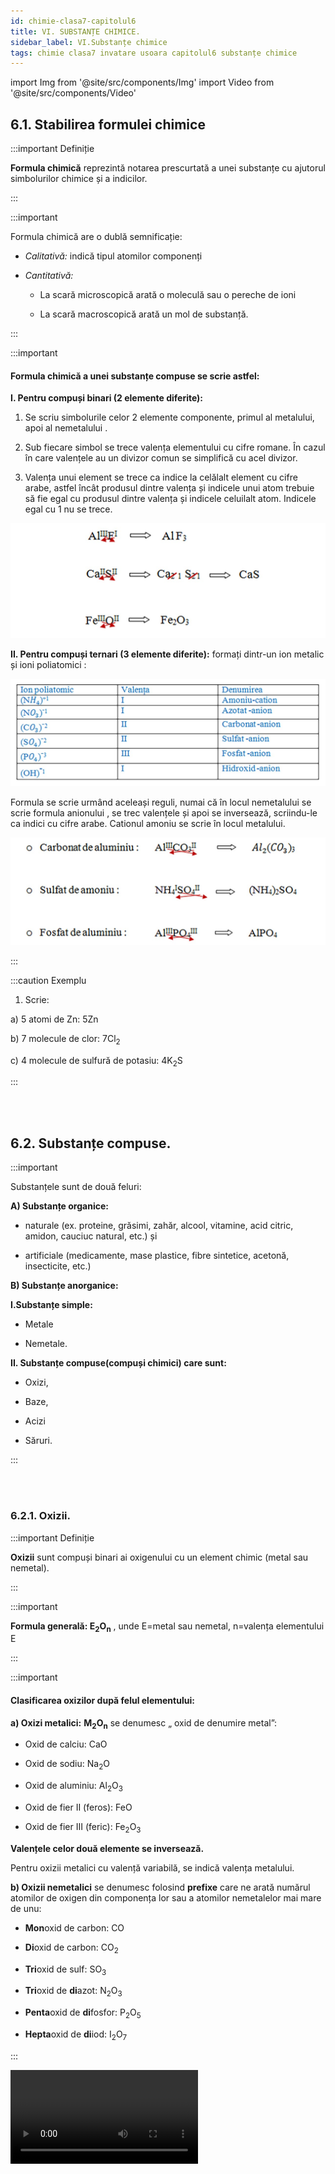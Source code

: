 ```yaml
---
id: chimie-clasa7-capitolul6
title: VI. SUBSTANȚE CHIMICE.
sidebar_label: VI.Substanțe chimice
tags: chimie clasa7 invatare usoara capitolul6 substanțe chimice
---
```


import Img from '@site/src/components/Img'
import Video from '@site/src/components/Video'


## 6.1. Stabilirea formulei chimice



:::important Definiție

**Formula chimică** reprezintă notarea prescurtată a unei substanțe cu ajutorul simbolurilor chimice și a indicilor.

:::


:::important

Formula chimică are o dublă  semnificație:

- _Calitativă:_ indică tipul atomilor componenți

- _Cantitativă:_
 
  - La scară microscopică arată o moleculă sau o pereche de ioni
  
  - La scară macroscopică arată un mol de substanță.


:::


:::important

#### Formula chimică a unei substanțe compuse  se scrie astfel:

**I. Pentru compuși binari (2 elemente diferite):**
 
1)	Se scriu simbolurile celor 2 elemente componente, primul  al metalului, apoi al nemetalului .

2)	Sub fiecare simbol se trece valența elementului cu cifre romane. În cazul în care valențele au un divizor comun se simplifică cu acel divizor.

3)	Valența unui element se trece ca indice la celălalt element cu cifre arabe, astfel încât produsul dintre valența și indicele unui atom trebuie să fie egal cu produsul dintre valența și indicele celuilalt atom. Indicele egal cu 1 nu se trece.


<Img src="chimie/clasa7/capitolul6/6_1_Poza1_DeterminareaValentei.jpg" />



**II.  Pentru compuși ternari (3 elemente diferite):** formați dintr-un ion metalic și ioni poliatomici :

<Img src="chimie/clasa7/capitolul6/6_1_Poza2_TabelCompusiTernari.jpg" />

Formula se scrie urmând aceleași reguli, numai că în locul nemetalului se scrie formula anionului , se trec valențele și apoi se inversează, scriindu-le ca indici cu cifre arabe. Cationul amoniu se scrie în locul metalului.

<Img src="chimie/clasa7/capitolul6/6_1_Poza3_Ecuatii.jpg" />





:::


:::caution Exemplu


1) Scrie:

a) 5 atomi de Zn: 5Zn

b) 7 molecule de clor: 7Cl<sub>2</sub>

c) 4 molecule de sulfură de potasiu: 4K<sub>2</sub>S




:::



<br></br>



## 6.2. Substanțe compuse.

:::important


Substanțele sunt de două feluri: 

**A) Substanțe organice:** 

  - naturale (ex. proteine, grăsimi, zahăr, alcool, vitamine, acid citric, amidon, cauciuc natural, etc.) și 
  
  - artificiale (medicamente, mase plastice, fibre sintetice, acetonă, insecticite, etc.)
  
  
**B) Substanțe anorganice:**

**I.Substanțe simple:**

- Metale
 
- Nemetale.


**II. Substanțe compuse(compuși chimici) care sunt:** 

- Oxizi,

- Baze,
 
- Acizi
 
- Săruri.





:::




<br></br>


### 6.2.1. Oxizii.


:::important Definiție

**Oxizii**  sunt compuși binari ai oxigenului cu un element chimic (metal sau nemetal).



:::



:::important

**Formula generală: E<sub>2</sub>O<sub>n</sub>** , unde E=metal sau nemetal, n=valența elementului E

:::


:::important


#### Clasificarea oxizilor după felul elementului:



**a) Oxizi metalici:** **M<sub>2</sub>O<sub>n</sub>** se denumesc „ oxid de denumire metal”:

- Oxid de calciu: CaO

- Oxid de sodiu: Na<sub>2</sub>O

- Oxid de aluminiu: Al<sub>2</sub>O<sub>3</sub>

- Oxid de fier II (feros): FeO

- Oxid de fier III (feric): Fe<sub>2</sub>O<sub>3</sub>

**Valențele celor două elemente se inversează.**

Pentru oxizii metalici cu valență variabilă, se indică valența metalului.




**b) Oxizii nemetalici** se denumesc folosind **prefixe** care ne arată numărul atomilor de oxigen din componența lor sau a atomilor nemetalelor mai mare de unu:

- **Mon**oxid de carbon: CO

- **Di**oxid de carbon: CO<sub>2</sub>

- **Tri**oxid de sulf: SO<sub>3</sub>

- **Tri**oxid de **di**azot: N<sub>2</sub>O<sub>3</sub>

- **Penta**oxid de **di**fosfor: P<sub>2</sub>O<sub>5</sub>

- **Hepta**oxid de **di**iod: I<sub>2</sub>O<sub>7</sub>






:::







<Video src="https://www.youtube.com/embed/hMFjdC3orus" />




<br></br>



:::caution Temă

1) Scrie formula următorilor oxizi și ce fel de oxid este(metalic/nemetalic):

a)	Oxid de magneziu

b)	Pentaoxid de diazot

c)	Oxid de potasiu

d)	Dioxid de sulf

:::


:::caution Temă

2) Scrie denumirea următorilor oxizi și ce fel de oxizi sunt:

a)	Cl<sub>2</sub>O<sub>7</sub>

b)	P<sub>2</sub>O<sub>3</sub>

c)	Ag<sub>2</sub>O

d)	CuO





:::








<br></br>


### 6.2.2. Bazele.

:::important Definiție


**Bazele (hidroxizii)** sunt substanțe compuse dintr-un ion metalic și una sau mai multe grupări hidroxid.


:::



:::important

**Formula generală: M(OH)<sub>n</sub>**,  unde M=metal și n=valența metalului

:::


:::important


**Denumirea bazelor:** „hidroxid de denumire metal”

- Hidroxid de mercur: Hg(OH)<sub>2</sub>

- Hidroxid de calciu: Ca(OH)<sub>2</sub>

- Hidroxid de fier III: Fe(OH)<sub>3</sub>






:::


<Video src="https://www.youtube.com/embed/bSHkNOpq-bE" />



<br></br>



:::caution Temă

1) Scrie formula următorilor hidroxizi:

a) Hidroxid de magneziu

b) Hidroxid de sodiu

c) Hidroxid de zinc

d) Hidroxid de aluminiu




:::



:::caution Temă

2) Scrie denumirea următorilor hidroxizi:

a) KOH

b) Mg(OH)<sub>2</sub>

c) Cu(OH)<sub>2</sub>

d) Fe(OH)<sub>2</sub>


:::



<br></br>




### 6.2.3. Acizii.

:::important Definiție


**Acizii** sunt substanțe compuse care conține hidrogen și un radical acid (nemetal sau grupare de nemetale).


:::



:::important


#### Clasificarea acizilor:
 
**A) Hidracizii** sunt acizii formați din hidrogen și un nemetal. Denumirea lor se realizează astfel: „acid denumire nemetal**-hidric**”

- Acid clorhidric:  HCl

- Acid fluorhidric:  HF

- Acid sulfhidric:  H<sub>2</sub>S


**B) Oxiacizii**  sunt acizii formați din hidrogen și un radical acid (care conține un nemetal și oxigen). 

Denumirea lor se realizează astfel: 

- „acid denumire nemetal**-ic**”la cei în care nemetalul are valență superioară.

  - Acid azotic:  HNO<sub>3</sub>

  - Acid carbonic: H<sub>2</sub>CO<sub>3</sub>

  - Acid sulfuric: H<sub>2</sub>SO<sub>4</sub>

  - Acid fosforic: H<sub>3</sub>PO<sub>4</sub>


- „acid denumire nemetal**-os**”la cei în care nemetalul are valență inferioară.

  - Acid azotos:  HNO<sub>2</sub>
  
  - Acid sulfuros: H<sub>2</sub>SO<sub>3</sub>
  
  - Acid fosforos: H<sub>3</sub>PO<sub>3</sub>





  
:::


<Video src="https://www.youtube.com/embed/0nlcO7_iiMw" />


<br></br>

:::caution Temă

1) Scrie formula următorilor acizi și spune felul acidului(hidracid/oxiacid):


a)acid iodhidric
  
b) acid sulfuric




:::


:::caution Temă

2) Scrie denumirea următorilor acizi și spune felul acidului(hidracid/oxiacid):

a) HBr

b) H<sub>2</sub>S

c) H<sub>2</sub>CO<sub>3</sub>

d) H<sub>3</sub>PO<sub>4</sub>



:::





<br></br>




### 6.2.4. Sărurile.





:::important Definiție


**Sărurile** sunt substanțe compuse care conțin un metal și un radical acid (nemetal sau grupare de nemetal cu oxigen).


:::



:::important

**Clasificarea sărurilor :**

**A)	Săruri provenite de la hidracizi** prin înlocuirea hidrogenului cu un metal.

Denumirea lor „denumire nemetal**-ură** de denumire metal”

- Brom**ură** de calciu : CaBr<sub>2</sub>

- Sulf**ură** de aluminiu : Al<sub>2</sub>S<sub>3</sub>


**B)	Săruri provenite de la oxiacizi** prin înlocuirea hidrogenului cu un metal.

Denumirea lor „denumire nemetal**-at** de denumire metal”


- Sulf**at** de calciu: CaSO<sub>4</sub>

- Azot**at** de mercur: Hg(NO<sub>3</sub>)<sub>2</sub>

- Carbon**at** de sodiu: Na<sub>2</sub>SO<sub>4</sub>

- Fosf**at** de zinc: Zn<sub>3</sub>(PO<sub>4</sub>)

:::




<Video src="https://www.youtube.com/embed/l4TMt19t2PE" />


<br></br>

:::caution Temă

1) Scrie formula următoarelor săruri și spune felul lor , adică provenite de la un hidracid/oxiacid:

a) iodură de zinc  

b) fosfat de calciu



:::



:::caution Temă

2)Scrie denumirea următoarelor săruri și spune felul lor:

a) KBr

b) Na<sub>2</sub>S

c) Ag<sub>2</sub>CO<sub>3</sub>

d) AlPO<sub>4</sub>




:::